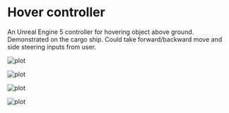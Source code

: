 # Hover controller

An Unreal Engine 5 controller for hovering object above ground. Demonstrated on the cargo ship. Could take forward/backward move and side steering inputs from user.

![plot](./Documentation/Images/CargoShip_hover_gameplay_01.gif)

![plot](./Documentation/Images/CargoShip_hover_gameplay_02.gif)

![plot](./Documentation/Images/CargoShip_hover_gameplay_03.gif)

![plot](./Documentation/Images/CargoShip_hover_gameplay_04.gif)
